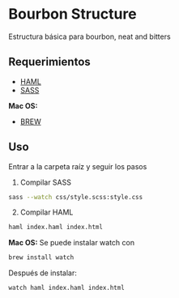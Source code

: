 # Bourbon Structure
Estructura básica para bourbon, neat and bitters

## Requerimientos

- [HAML](http://haml.info/tutorial.html)
- [SASS](http://sass-lang.com/)

**Mac OS:**

- [BREW](http://brew.sh/)

## Uso

Entrar a la carpeta raíz y seguir los pasos

1. Compilar SASS

  ```bash
  sass --watch css/style.scss:style.css
  ```

2. Compilar HAML

  ```bash
  haml index.haml index.html
  ```

  **Mac OS:** Se puede instalar watch con 

  ```bash
  brew install watch
  ```

  Después de instalar:

  ```bash
  watch haml index.haml index.html
  ```
